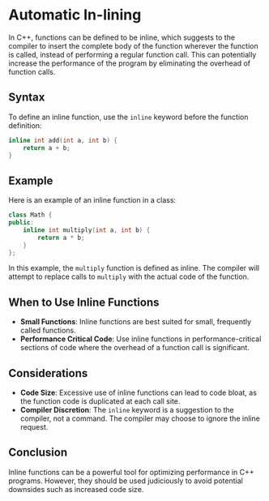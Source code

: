 # Automatic In-lining

In C++, functions can be defined to be inline, which suggests to the compiler to insert the complete body of the function wherever the function is called, instead of performing a regular function call. This can potentially increase the performance of the program by eliminating the overhead of function calls.

## Syntax

To define an inline function, use the `inline` keyword before the function definition:

```cpp
inline int add(int a, int b) {
    return a + b;
}
```

## Example

Here is an example of an inline function in a class:

```cpp
class Math {
public:
    inline int multiply(int a, int b) {
        return a * b;
    }
};
```

In this example, the `multiply` function is defined as inline. The compiler will attempt to replace calls to `multiply` with the actual code of the function.

## When to Use Inline Functions

- **Small Functions**: Inline functions are best suited for small, frequently called functions.
- **Performance Critical Code**: Use inline functions in performance-critical sections of code where the overhead of a function call is significant.

## Considerations

- **Code Size**: Excessive use of inline functions can lead to code bloat, as the function code is duplicated at each call site.
- **Compiler Discretion**: The `inline` keyword is a suggestion to the compiler, not a command. The compiler may choose to ignore the inline request.

## Conclusion

Inline functions can be a powerful tool for optimizing performance in C++ programs. However, they should be used judiciously to avoid potential downsides such as increased code size.
